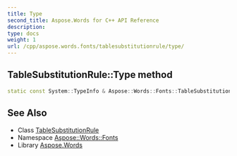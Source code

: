 ```yaml
---
title: Type
second_title: Aspose.Words for C++ API Reference
description: 
type: docs
weight: 1
url: /cpp/aspose.words.fonts/tablesubstitutionrule/type/
---
```

## TableSubstitutionRule::Type method




```cpp
static const System::TypeInfo & Aspose::Words::Fonts::TableSubstitutionRule::Type()
```

## See Also

* Class [TableSubstitutionRule](../)
* Namespace [Aspose::Words::Fonts](../../)
* Library [Aspose.Words](../../../)
